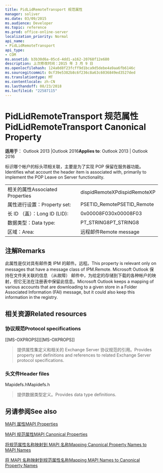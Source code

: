 ```yaml
---
title: PidLidRemoteTransport 规范属性
manager: soliver
ms.date: 03/09/2015
ms.audience: Developer
ms.topic: reference
ms.prod: office-online-server
localization_priority: Normal
api_name:
- PidLidRemoteTransport
api_type:
- COM
ms.assetid: b3b30d6a-05cd-4dd1-a162-20768f12e680
description: 上次修改时间：2015 年 3 月 9 日
ms.openlocfilehash: 124a0d8f23fcff9d1bca9d5debe4a9aa6fb6146c
ms.sourcegitcommit: 0cf39e5382b8c6f236c8a63c6036849ed3527ded
ms.translationtype: MT
ms.contentlocale: zh-CN
ms.lasthandoff: 08/23/2018
ms.locfileid: "22587115"
---
```

# <a name="pidlidremotetransport-canonical-property"></a><span data-ttu-id="a25bd-103">PidLidRemoteTransport 规范属性</span><span class="sxs-lookup"><span data-stu-id="a25bd-103">PidLidRemoteTransport Canonical Property</span></span>

  
  
<span data-ttu-id="a25bd-104">**适用于**： Outlook 2013 |Outlook 2016</span><span class="sxs-lookup"><span data-stu-id="a25bd-104">**Applies to**: Outlook 2013 | Outlook 2016</span></span> 
  
<span data-ttu-id="a25bd-105">标识哪个帐户的标头项相关联，主要是为了实现 POP 保留在服务器功能。</span><span class="sxs-lookup"><span data-stu-id="a25bd-105">Identifies what account the header item is associated with, primarily to implement the POP Leave on Server functionality.</span></span> 
  
|||
|:-----|:-----|
|<span data-ttu-id="a25bd-106">相关的属性</span><span class="sxs-lookup"><span data-stu-id="a25bd-106">Associated Properties</span></span>  <br/> |<span data-ttu-id="a25bd-107">dispidRemoteXP</span><span class="sxs-lookup"><span data-stu-id="a25bd-107">dispidRemoteXP</span></span>  <br/> |
|<span data-ttu-id="a25bd-108">属性进行设置：</span><span class="sxs-lookup"><span data-stu-id="a25bd-108">Property set:</span></span>  <br/> |<span data-ttu-id="a25bd-109">PSETID_Remote</span><span class="sxs-lookup"><span data-stu-id="a25bd-109">PSETID_Remote</span></span>  <br/> |
|<span data-ttu-id="a25bd-110">长 ID （盖）：</span><span class="sxs-lookup"><span data-stu-id="a25bd-110">Long ID (LID):</span></span>  <br/> |<span data-ttu-id="a25bd-111">0x00008F03</span><span class="sxs-lookup"><span data-stu-id="a25bd-111">0x00008F03</span></span>  <br/> |
|<span data-ttu-id="a25bd-112">数据类型：</span><span class="sxs-lookup"><span data-stu-id="a25bd-112">Data type:</span></span>  <br/> |<span data-ttu-id="a25bd-113">PT_STRING8</span><span class="sxs-lookup"><span data-stu-id="a25bd-113">PT_STRING8</span></span>  <br/> |
|<span data-ttu-id="a25bd-114">区域：</span><span class="sxs-lookup"><span data-stu-id="a25bd-114">Area:</span></span>  <br/> |<span data-ttu-id="a25bd-115">远程邮件</span><span class="sxs-lookup"><span data-stu-id="a25bd-115">Remote message</span></span>  <br/> |
   
## <a name="remarks"></a><span data-ttu-id="a25bd-116">注解</span><span class="sxs-lookup"><span data-stu-id="a25bd-116">Remarks</span></span>

<span data-ttu-id="a25bd-117">此属性是仅对具有邮件类 IPM 的邮件。远程。</span><span class="sxs-lookup"><span data-stu-id="a25bd-117">This property is relevant only on messages that have a message class of IPM.Remote.</span></span> <span data-ttu-id="a25bd-118">Microsoft Outlook 保持在文件夹关联的信息 （从故障） 邮件中，为给定的存储到下载的各种帐户的映射，但它无法在注册表中保留此信息。</span><span class="sxs-lookup"><span data-stu-id="a25bd-118">Microsoft Outlook keeps a mapping of various accounts that are downloading to a given store in a Folder Associated Information (FAI) message, but it could also keep this information in the registry.</span></span>
  
## <a name="related-resources"></a><span data-ttu-id="a25bd-119">相关资源</span><span class="sxs-lookup"><span data-stu-id="a25bd-119">Related resources</span></span>

### <a name="protocol-specifications"></a><span data-ttu-id="a25bd-120">协议规范</span><span class="sxs-lookup"><span data-stu-id="a25bd-120">Protocol specifications</span></span>

<span data-ttu-id="a25bd-121">[[MS-OXPROPS]]</span><span class="sxs-lookup"><span data-stu-id="a25bd-121">[[MS-OXPROPS]]</span></span> 
  
> <span data-ttu-id="a25bd-122">提供属性集定义和相关的 Exchange Server 协议规范的引用。</span><span class="sxs-lookup"><span data-stu-id="a25bd-122">Provides property set definitions and references to related Exchange Server protocol specifications.</span></span>
    
### <a name="header-files"></a><span data-ttu-id="a25bd-123">头文件</span><span class="sxs-lookup"><span data-stu-id="a25bd-123">Header files</span></span>

<span data-ttu-id="a25bd-124">Mapidefs.h</span><span class="sxs-lookup"><span data-stu-id="a25bd-124">Mapidefs.h</span></span>
  
> <span data-ttu-id="a25bd-125">提供数据类型定义。</span><span class="sxs-lookup"><span data-stu-id="a25bd-125">Provides data type definitions.</span></span>
    
## <a name="see-also"></a><span data-ttu-id="a25bd-126">另请参阅</span><span class="sxs-lookup"><span data-stu-id="a25bd-126">See also</span></span>



[<span data-ttu-id="a25bd-127">MAPI 属性</span><span class="sxs-lookup"><span data-stu-id="a25bd-127">MAPI Properties</span></span>](mapi-properties.md)
  
[<span data-ttu-id="a25bd-128">MAPI 规范属性</span><span class="sxs-lookup"><span data-stu-id="a25bd-128">MAPI Canonical Properties</span></span>](mapi-canonical-properties.md)
  
[<span data-ttu-id="a25bd-129">将规范属性名称映射到 MAPI 名称</span><span class="sxs-lookup"><span data-stu-id="a25bd-129">Mapping Canonical Property Names to MAPI Names</span></span>](mapping-canonical-property-names-to-mapi-names.md)
  
[<span data-ttu-id="a25bd-130">将 MAPI 名称映射到规范属性名称</span><span class="sxs-lookup"><span data-stu-id="a25bd-130">Mapping MAPI Names to Canonical Property Names</span></span>](mapping-mapi-names-to-canonical-property-names.md)

